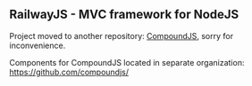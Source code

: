 ## RailwayJS - MVC framework for NodeJS

Project moved to another repository: [CompoundJS](https://github.com/1602/compound), sorry for inconvenience.

Components for CompoundJS located in separate organization: https://github.com/compoundjs/
